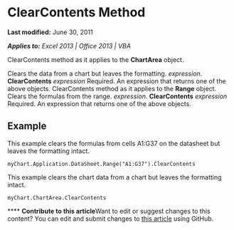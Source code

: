 
# ClearContents Method

 **Last modified:** June 30, 2011

 _**Applies to:** Excel 2013 | Office 2013 | VBA_

ClearContents method as it applies to the  **ChartArea** object.

Clears the data from a chart but leaves the formatting.
 _expression_. **ClearContents**
 _expression_ Required. An expression that returns one of the above objects.
ClearContents method as it applies to the  **Range** object.
Clears the formulas from the range.
 _expression_. **ClearContents**
 _expression_ Required. An expression that returns one of the above objects.

## Example

This example clears the formulas from cells A1:G37 on the datasheet but leaves the formatting intact.


```
myChart.Application.DataSheet.Range("A1:G37").ClearContents
```

This example clears the chart data from a chart but leaves the formatting intact.




```
myChart.ChartArea.ClearContents
```


****   **Contribute to this article**Want to edit or suggest changes to this content? You can edit and submit changes to  [this article](https://github.com/jhershey00/VBA_Excel_Test/OpenXMLCon/articles/8bf70623-e644-e45e-1b1e-565fe6acd223.md) using GitHub.

